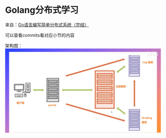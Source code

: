 # Golang分布式学习

来自：[Go语言编写简单分布式系统（完结）](https://www.bilibili.com/video/av673216389)

可以查看commits看对应小节的内容

架构图：
![架构图](img.png)
